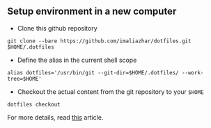## Setup environment in a new computer

* Clone this github repository

`git clone --bare https://github.com/imaliazhar/dotfiles.git $HOME/.dotfiles`

* Define the alias in the current shell scope

`alias dotfiles='/usr/bin/git --git-dir=$HOME/.dotfiles/ --work-tree=$HOME'`

* Checkout the actual content from the git repository to your `$HOME`

`dotfiles checkout`

For more details, read [this](https://www.atlassian.com/git/tutorials/dotfiles) article.
